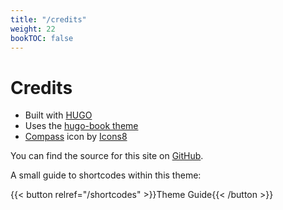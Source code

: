 ```yaml
---
title: "/credits"
weight: 22
bookTOC: false
---
```

# Credits
* Built with [HUGO](https://gohugo.io)
* Uses the [hugo-book theme](https://github.com/alex-shpak/hugo-book)
* [Compass](https://icons8.com/icon/80406/compass) icon by [Icons8](https://icons8.com)

You can find the source for this site on [GitHub](https://github.com/coconutlad/work).

A small guide to shortcodes within this theme:

{{< button relref="/shortcodes" >}}Theme Guide{{< /button >}}